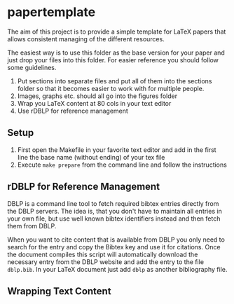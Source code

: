 # papertemplate


The aim of this project is to provide a simple template for LaTeX papers that
allows consistent managing of the different resources.

The easiest way is to use this folder as the base version for your paper and
just drop your files into this folder. For easier reference you should follow
some guidelines.


  1. Put sections into separate files and put all of them into the sections
     folder so that it becomes easier to work with for multiple people.
  2. Images, graphs etc. should all go into the figures folder
  3. Wrap you LaTeX content at 80 cols in your text editor
  4. Use rDBLP for reference management

## Setup

  1. First open the Makefile in your favorite text editor and add in the first
     line the base name (without ending) of your tex file
  2. Execute `make prepare` from the command line and follow the instructions


## rDBLP for Reference Management

DBLP is a command line tool to fetch required bibtex entries directly from the
DBLP servers. The idea is, that you don't have to maintain all entries in your
own file, but use well known bibtex identifiers instead and then fetch them from
DBLP.

When you want to cite content that is available from DBLP you only need to
search for the entry and copy the Bibtex key and use it for citations. Once the
document compiles this script will automatically download the necessary entry
from the DBLP website and add the entry to the file `dblp.bib`. In your LaTeX
document just add `dblp` as another bibliography file.

## Wrapping Text Content

